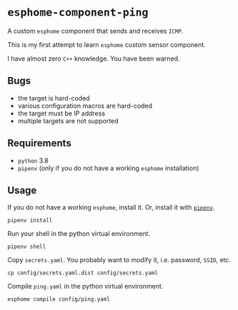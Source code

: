# `esphome-component-ping`

A custom `esphome` component that sends and receives `ICMP`.

This is my first attempt to learn `esphome` custom sensor component.

I have almost zero `C++` knowledge. You have been warned.

## Bugs

* the target is hard-coded
* various configuration macros are hard-coded
* the target must be IP address
* multiple targets are not supported

## Requirements

* `python` 3.8
* `pipenv` (only if you do not have a working `esphome` installation)

## Usage

If you do not have a working `esphome`, install it. Or, install it with
[`pipenv`](https://pipenv.pypa.io/en/latest/).

```console
pipenv install
```

Run your shell in the python virtual environment.

```console
pipenv shell
```

Copy `secrets.yaml`. You probably want to modify it, i.e. password, `SSID`,
etc.

```console
cp config/secrets.yaml.dist config/secrets.yaml
```

Compile `ping.yaml` in the python virtual environment.

```console
esphome compile config/ping.yaml
```

